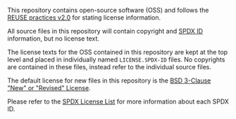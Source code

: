 This repository contains open-source software (OSS) and follows the
[REUSE practices v2.0][reuse-practices] for stating license information.
 
All source files in this repository will contain copyright and
[SPDX ID][spdx-id] information, but no license text.
 
The license texts for the OSS contained in this repository are kept
at the top level and placed in individually named `LICENSE.SPDX-ID`
files. No copyrights are contained in these files, instead refer to
the individual source files.

The default license for new files in this repository is the 
[BSD 3-Clause "New" or "Revised" License][bsd-3-clause-license].

Please refer to the [SPDX License List][spdx-licenses] for more
information about each SPDX ID. 
 
[reuse-practices]: https://reuse.software/practices/2.0
[spdx-licenses]: https://spdx.org/licenses
[spdx-id]: https://spdx.org/ids
[bsd-3-clause-license]: LICENSE.BSD-3-Clause

